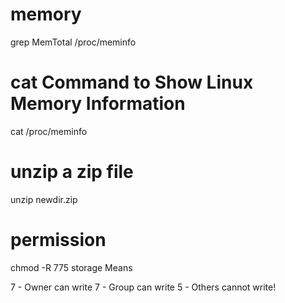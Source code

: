 # memory 
grep MemTotal /proc/meminfo

# cat Command to Show Linux Memory Information
cat /proc/meminfo

# unzip a zip file 
unzip newdir.zip

# permission 
chmod -R 775 storage
Means

7 - Owner can write
7 - Group can write
5 - Others cannot write!